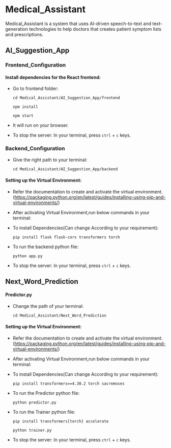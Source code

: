 # Medical_Assistant
Medical_Assistant is a system that uses AI-driven speech-to-text and text-generation technologies to help doctors that creates patient symptom lists and prescriptions.

## AI_Suggestion_App

### Frontend_Configuration

#### Install dependencies for the React frontend:
* Go to frontend folder:
    ```
    cd Medical_Assistant/AI_Suggestion_App/frontend
    ```
    ```
    npm install
    ```
    ```
    npm start
    ```

* It will run on your browser.
* To stop the server:
In your terminal, press ```ctrl``` + ```c``` keys.


### Backend_Configuration
* Give the right path to your terminal:
    ```
    cd Medical_Assistant/AI_Suggestion_App/backend
    ```

#### Setting up the Virtual Environment:
 * Refer the documentation to create and activate the virtual environment. (https://packaging.python.org/en/latest/guides/installing-using-pip-and-virtual-environments/)

 * After activating Virtual Environment,run below commands in your terminal:
  
 * To install Dependencies(Can change According to your requirement):
    ```
    pip install flask flask-cors transformers torch
    ```
    
 * To run the backend python file:
    ```
    python app.py
    ```
    
 * To stop the server:
    In your terminal, press ```ctrl``` + ```c``` keys.

## Next_Word_Prediction

#### Predictor.py
* Change the path of your terminal:
    ```
    cd Medical_Assistant/Next_Word_Prediction
    ```

#### Setting up the Virtual Environment:
 * Refer the documentation to create and activate the virtual environment. (https://packaging.python.org/en/latest/guides/installing-using-pip-and-virtual-environments/)

 * After activating Virtual Environment,run below commands in your terminal:
  
 * To install Dependencies(Can change According to your requirement):
    ```
    pip install transformers==4.30.2 torch sacremoses 
    ```
    
 * To run the Predictor python file:
    ```
    python predictor.py
    ```
 * To run the Trainer python file:
    ```
    pip install transformers[torch] accelerate
    ```
    ```
    python trainer.py
    ```      
 * To stop the server:
    In your terminal, press ```ctrl``` + ```c``` keys.
 
  


